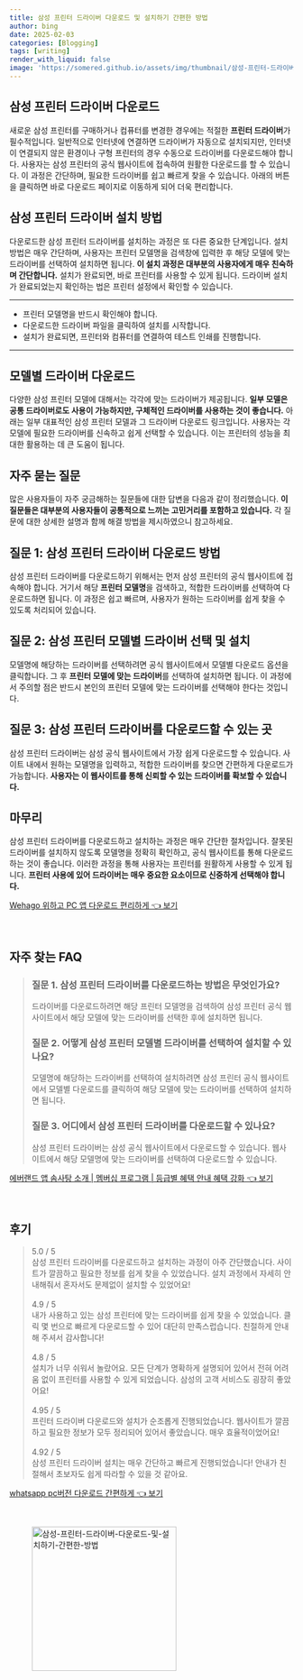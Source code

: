 ```yaml
---
title: 삼성 프린터 드라이버 다운로드 및 설치하기 간편한 방법
author: bing
date: 2025-02-03
categories: [Blogging]
tags: [writing]
render_with_liquid: false
image: 'https://somered.github.io/assets/img/thumbnail/삼성-프린터-드라이버-다운로드-및-설치하기-간편한-방법.webp'
---
```



<h2 id='삼성_프린터_드라이버_다운로드'>삼성 프린터 드라이버 다운로드</h2>

<p>새로운 삼성 프린터를 구매하거나 컴퓨터를 변경한 경우에는 적절한 <b>프린터 드라이버</b>가 필수적입니다. 일반적으로 인터넷에 연결하면 드라이버가 자동으로 설치되지만, 인터넷이 연결되지 않은 환경이나 구형 프린터의 경우 수동으로 드라이버를 다운로드해야 합니다. 사용자는 삼성 프린터의 공식 웹사이트에 접속하여 원활한 다운로드를 할 수 있습니다. 이 과정은 간단하며, 필요한 드라이버를 쉽고 빠르게 찾을 수 있습니다. 아래의 버튼을 클릭하면 바로 다운로드 페이지로 이동하게 되어 더욱 편리합니다.</p>

<h2 id='삼성_프린터_드라이버_설치방법'>삼성 프린터 드라이버 설치 방법</h2>

<p>다운로드한 삼성 프린터 드라이버를 설치하는 과정은 또 다른 중요한 단계입니다. 설치 방법은 매우 간단하며, 사용자는 프린터 모델명을 검색창에 입력한 후 해당 모델에 맞는 드라이버를 선택하여 설치하면 됩니다. <b>이 설치 과정은 대부분의 사용자에게 매우 친숙하며 간단합니다.</b> 설치가 완료되면, 바로 프린터를 사용할 수 있게 됩니다. 드라이버 설치가 완료되었는지 확인하는 법은 프린터 설정에서 확인할 수 있습니다.</p>

<hr />

<ul>
    <li>프린터 모델명을 반드시 확인해야 합니다.</li>
    <li>다운로드한 드라이버 파일을 클릭하여 설치를 시작합니다.</li>
    <li>설치가 완료되면, 프린터와 컴퓨터를 연결하여 테스트 인쇄를 진행합니다.</li>
</ul>

<hr />

<h2 id='모델별_드라이버_다운로드'>모델별 드라이버 다운로드</h2>

<p>다양한 삼성 프린터 모델에 대해서는 각각에 맞는 드라이버가 제공됩니다. <b>일부 모델은 공통 드라이버로도 사용이 가능하지만, 구체적인 드라이버를 사용하는 것이 좋습니다.</b> 아래는 일부 대표적인 삼성 프린터 모델과 그 드라이버 다운로드 링크입니다. 사용자는 각 모델에 필요한 드라이버를 신속하고 쉽게 선택할 수 있습니다. 이는 프린터의 성능을 최대한 활용하는 데 큰 도움이 됩니다.</p>

<h2 id='자주_묻는_질문'>자주 묻는 질문</h2>

<p>많은 사용자들이 자주 궁금해하는 질문들에 대한 답변을 다음과 같이 정리했습니다. <b>이 질문들은 대부분의 사용자들이 공통적으로 느끼는 고민거리를 포함하고 있습니다.</b> 각 질문에 대한 상세한 설명과 함께 해결 방법을 제시하였으니 참고하세요.</p>

<h2 id='QNA_1'>질문 1: 삼성 프린터 드라이버 다운로드 방법</h2>

<p>삼성 프린터 드라이버를 다운로드하기 위해서는 먼저 삼성 프린터의 공식 웹사이트에 접속해야 합니다. 거기서 해당 <b>프린터 모델명</b>을 검색하고, 적합한 드라이버를 선택하여 다운로드하면 됩니다. 이 과정은 쉽고 빠르며, 사용자가 원하는 드라이버를 쉽게 찾을 수 있도록 처리되어 있습니다.</p>

<h2 id='QNA_2'>질문 2: 삼성 프린터 모델별 드라이버 선택 및 설치</h2>

<p>모델명에 해당하는 드라이버를 선택하려면 공식 웹사이트에서 모델별 다운로드 옵션을 클릭합니다. 그 후 <b>프린터 모델에 맞는 드라이버</b>를 선택하여 설치하면 됩니다. 이 과정에서 주의할 점은 반드시 본인의 프린터 모델에 맞는 드라이버를 선택해야 한다는 것입니다.</p>

<h2 id='QNA_3'>질문 3: 삼성 프린터 드라이버를 다운로드할 수 있는 곳</h2>

<p>삼성 프린터 드라이버는 삼성 공식 웹사이트에서 가장 쉽게 다운로드할 수 있습니다. 사이트 내에서 원하는 모델명을 입력하고, 적합한 드라이버를 찾으면 간편하게 다운로드가 가능합니다. <b>사용자는 이 웹사이트를 통해 신뢰할 수 있는 드라이버를 확보할 수 있습니다.</b></p>

<h2 id='마무리'>마무리</h2>

<p>삼성 프린터 드라이버를 다운로드하고 설치하는 과정은 매우 간단한 절차입니다. 잘못된 드라이버를 설치하지 않도록 모델명을 정확히 확인하고, 공식 웹사이트를 통해 다운로드하는 것이 좋습니다. 이러한 과정을 통해 사용자는 프린터를 원활하게 사용할 수 있게 됩니다. <b>프린터 사용에 있어 드라이버는 매우 중요한 요소이므로 신중하게 선택해야 합니다.</b></p>


<p><a class="click-button" title="Wehago 위하고 PC 앱 다운로드 편리하게" href="https://somered.github.io/posts/Wehago-%EC%9C%84%ED%95%98%EA%B3%A0-PC-%EC%95%B1-%EB%8B%A4%EC%9A%B4%EB%A1%9C%EB%93%9C-%ED%8E%B8%EB%A6%AC%ED%95%98%EA%B2%8C/" rel="dofollow">Wehago 위하고 PC 앱 다운로드 편리하게 👈 보기</a></p><br>
<h2 id='자주_찾는_FAQ'>자주 찾는 FAQ</h2>
<div itemscope="" itemtype="https://schema.org/FAQPage"> 
<blockquote> 
<div itemscope="" itemprop="mainEntity" itemtype="https://schema.org/Question"> 
<h3 itemprop="name">질문 1. 삼성 프린터 드라이버를 다운로드하는 방법은 무엇인가요?</h3> 
<div itemscope="" itemprop="acceptedAnswer" itemtype="https://schema.org/Answer"> 
<span itemprop="text"> 
<p>드라이버를 다운로드하려면 해당 프린터 모델명을 검색하여 삼성 프린터 공식 웹사이트에서 해당 모델에 맞는 드라이버를 선택한 후에 설치하면 됩니다.</p> 
</span> 
</div> 
</div> 

<div itemscope="" itemprop="mainEntity" itemtype="https://schema.org/Question"> 
<h3 itemprop="name">질문 2. 어떻게 삼성 프린터 모델별 드라이버를 선택하여 설치할 수 있나요?</h3> 
<div itemscope="" itemprop="acceptedAnswer" itemtype="https://schema.org/Answer"> 
<span itemprop="text"> 
<p>모델명에 해당하는 드라이버를 선택하여 설치하려면 삼성 프린터 공식 웹사이트에서 모델별 다운로드를 클릭하여 해당 모델에 맞는 드라이버를 선택하여 설치하면 됩니다.</p> 
</span> 
</div> 
</div> 

<div itemscope="" itemprop="mainEntity" itemtype="https://schema.org/Question"> 
<h3 itemprop="name">질문 3. 어디에서 삼성 프린터 드라이버를 다운로드할 수 있나요?</h3> 
<div itemscope="" itemprop="acceptedAnswer" itemtype="https://schema.org/Answer"> 
<span itemprop="text"> 
<p>삼성 프린터 드라이버는 삼성 공식 웹사이트에서 다운로드할 수 있습니다. 웹사이트에서 해당 모델명에 맞는 드라이버를 선택하여 다운로드할 수 있습니다.</p> 
</span> 
</div> 
</div> 
</blockquote> 
</div>
<p><a class="click-button" title="에버랜드 앱 솜사탕 소개 | 멤버십 프로그램 | 등급별 혜택 안내 혜택 강화" href="https://somered.github.io/posts/%EC%97%90%EB%B2%84%EB%9E%9C%EB%93%9C-%EC%95%B1-%EC%86%9C%EC%82%AC%ED%83%95-%EC%86%8C%EA%B0%9C-%EB%A9%A4%EB%B2%84%EC%8B%AD-%ED%94%84%EB%A1%9C%EA%B7%B8%EB%9E%A8-%EB%93%B1%EA%B8%89%EB%B3%84-%ED%98%9C%ED%83%9D-%EC%95%88%EB%82%B4-%ED%98%9C%ED%83%9D-%EA%B0%95%ED%99%94/" rel="dofollow">에버랜드 앱 솜사탕 소개 | 멤버십 프로그램 | 등급별 혜택 안내 혜택 강화 👈 보기</a></p><br>
<h2 id='후기'>후기</h2>
<div itemscope itemtype="https://schema.org/Product">
  <blockquote>
  <div itemprop="review" itemscope itemtype="https://schema.org/Review">
      <div itemprop="reviewRating" itemscope itemtype="https://schema.org/Rating"> <span itemprop="ratingValue">5.0</span> / <span itemprop="bestRating">5</span> </div>
      <span itemprop="reviewBody">삼성 프린터 드라이버를 다운로드하고 설치하는 과정이 아주 간단했습니다. 사이트가 깔끔하고 필요한 정보를 쉽게 찾을 수 있었습니다. 설치 과정에서 자세히 안내해줘서 혼자서도 문제없이 설치할 수 있었어요!</span>
  </div>
  <br>
  <div itemprop="review" itemscope itemtype="https://schema.org/Review">
      <div itemprop="reviewRating" itemscope itemtype="https://schema.org/Rating"> <span itemprop="ratingValue">4.9</span> / <span itemprop="bestRating">5</span> </div>
      <span itemprop="reviewBody">내가 사용하고 있는 삼성 프린터에 맞는 드라이버를 쉽게 찾을 수 있었습니다. 클릭 몇 번으로 빠르게 다운로드할 수 있어 대단히 만족스럽습니다. 친절하게 안내해 주셔서 감사합니다!</span>
  </div>
  <br>
  <div itemprop="review" itemscope itemtype="https://schema.org/Review">
      <div itemprop="reviewRating" itemscope itemtype="https://schema.org/Rating"> <span itemprop="ratingValue">4.8</span> / <span itemprop="bestRating">5</span> </div>
      <span itemprop="reviewBody">설치가 너무 쉬워서 놀랐어요. 모든 단계가 명확하게 설명되어 있어서 전혀 어려움 없이 프린터를 사용할 수 있게 되었습니다. 삼성의 고객 서비스도 굉장히 좋았어요!</span>
  </div>
  <br>
  <div itemprop="review" itemscope itemtype="https://schema.org/Review">
      <div itemprop="reviewRating" itemscope itemtype="https://schema.org/Rating"> <span itemprop="ratingValue">4.95</span> / <span itemprop="bestRating">5</span> </div>
      <span itemprop="reviewBody">프린터 드라이버 다운로드와 설치가 순조롭게 진행되었습니다. 웹사이트가 깔끔하고 필요한 정보가 모두 정리되어 있어서 좋았습니다. 매우 효율적이었어요!</span>
  </div>
  <br>
  <div itemprop="review" itemscope itemtype="https://schema.org/Review">
      <div itemprop="reviewRating" itemscope itemtype="https://schema.org/Rating"> <span itemprop="ratingValue">4.92</span> / <span itemprop="bestRating">5</span> </div>
      <span itemprop="reviewBody">삼성 프린터 드라이버 설치는 매우 간단하고 빠르게 진행되었습니다! 안내가 친절해서 초보자도 쉽게 따라할 수 있을 것 같아요.</span>
  </div>
  </blockquote>
</div>
<p><a class="click-button" title="whatsapp pc버전 다운로드 간편하게" href="https://somered.github.io/posts/whatsapp-pc%EB%B2%84%EC%A0%84-%EB%8B%A4%EC%9A%B4%EB%A1%9C%EB%93%9C-%EA%B0%84%ED%8E%B8%ED%95%98%EA%B2%8C/" rel="dofollow">whatsapp pc버전 다운로드 간편하게 👈 보기</a></p><br>
<figure class="image"><img src="https://somered.github.io/assets/img/thumbnail/삼성-프린터-드라이버-다운로드-및-설치하기-간편한-방법.webp" alt="삼성-프린터-드라이버-다운로드-및-설치하기-간편한-방법" width="256" height="256"></figure>
